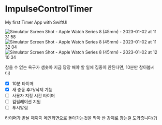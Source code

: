 # ImpulseControlTimer
My first Timer App with SwiftUI

![Simulator Screen Shot - Apple Watch Series 8 (45mm) - 2023-01-02 at 11 31 58](https://user-images.githubusercontent.com/42212568/210192655-4c108597-3b3c-41ac-a575-703675fd7ebc.png)
![Simulator Screen Shot - Apple Watch Series 8 (45mm) - 2023-01-02 at 11 32 04](https://user-images.githubusercontent.com/42212568/210192658-6bae6a37-f782-4a39-a7f6-d13a3017ef97.png)
![Simulator Screen Shot - Apple Watch Series 8 (45mm) - 2023-01-02 at 12 10 34](https://user-images.githubusercontent.com/42212568/210192694-32937ec1-e1c4-4cd0-9a90-0d6938c9a363.png)

참을 수 없는 욕구가 샘솟아 지금 당장 해야 할 일에 집중이 안된다면, 10분만 참아봅시다!

- [x] 10분 타이머
- [x] 새 충동 추가/삭제 기능
- [ ] 사용자 지정 시간 타이머
- [ ] 컴필레이션 지원
- [ ] 푸시알림

타이머가 끝날 때까지 메인화면으로 돌아가는것을 막아 반 강제로 참는걸 도와줍니다(?)
